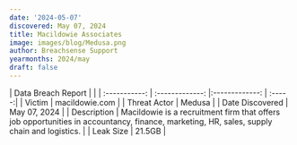 ```yaml
---
date: '2024-05-07'
discovered: May 07, 2024
title: Macildowie Associates
image: images/blog/Medusa.png
author: Breachsense Support
yearmonths: 2024/may
draft: false
---
```


| Data Breach Report           |              | 
| :-----------: | :-------------:     |:-------------:    | :-----:|
| Victim      | macildowie.com      | 
| Threat Actor      | Medusa      | 
| Date Discovered      | May 07, 2024      | 
| Description      | Macildowie is a recruitment firm that offers job opportunities in accountancy, finance, marketing, HR, sales, supply chain and logistics.      | 
| Leak Size      | 21.5GB      | 

